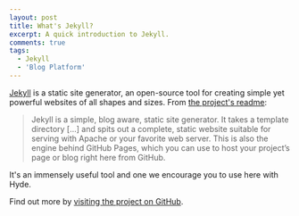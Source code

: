 ```yaml
---
layout: post
title: What's Jekyll?
excerpt: A quick introduction to Jekyll.
comments: true
tags:
  - Jekyll
  - 'Blog Platform'
---
```


[Jekyll][1] is a static site generator, an open-source tool for creating simple yet powerful websites of all shapes and sizes. From [the project's readme][2]:

  > Jekyll is a simple, blog aware, static site generator. It takes a template directory [...] and spits out a complete, static website suitable for serving with Apache or your favorite web server. This is also the engine behind GitHub Pages, which you can use to host your project’s page or blog right here from GitHub.

It's an immensely useful tool and one we encourage you to use here with Hyde.

Find out more by [visiting the project on GitHub][3].





[1]: http://jekyllrb.com
[2]: https://github.com/mojombo/jekyll/blob/master/README.markdown
[3]: https://github.com/mojombo/jekyll 